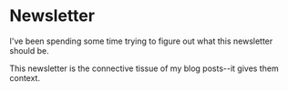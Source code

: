 # Newsletter

I've been spending some time trying to figure out what this newsletter should be.

This newsletter is the connective tissue of my blog posts--it gives them context.
